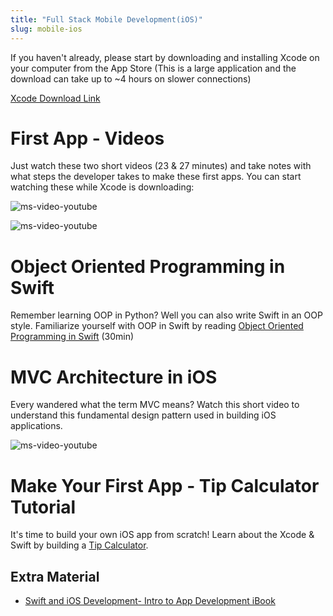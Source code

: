 ```yaml
---
title: "Full Stack Mobile Development(iOS)"
slug: mobile-ios
---
```


If you haven't already, please start by downloading and installing Xcode on your computer from the App Store (This is a large application and the download can take up to ~4 hours on slower connections)

[Xcode Download Link](https://itunes.apple.com/us/app/xcode/id497799835?mt=12)


# First App - Videos

Just watch these two short videos (23 & 27 minutes) and take notes with what steps the developer takes to make these first apps. You can start watching these while Xcode is downloading:

![ms-video-youtube](https://www.youtube.com/watch?v=5b91dFhZz0g)

![ms-video-youtube](https://www.youtube.com/watch?v=aiXvvL1wNUc)


# Object Oriented Programming in Swift

Remember learning OOP in Python? Well you can also write Swift in an OOP style. Familiarize yourself with OOP in Swift by reading [Object Oriented Programming in Swift](https://www.raywenderlich.com/160728/object-oriented-programming-swift) (30min)

# MVC Architecture in iOS

Every wandered what the term MVC means? Watch this short video to understand this fundamental design pattern used in building iOS applications.

![ms-video-youtube](https://www.youtube.com/watch?v=Y09RvzZ1mY8)

# Make Your First App - Tip Calculator Tutorial

It's time to build your own iOS app from scratch! Learn about the Xcode & Swift by building a [Tip Calculator](https://www.makeschool.com/academy/tutorial/Q29ob3J0LTEyNA==/build-a-tip-calculator/getting-started-with-xcode-eb71608b-37b7-4021-8419-c45033c027bb).

## Extra Material

* [Swift and iOS Development- Intro to App Development iBook](https://itun.es/us/aVbRcb.l)
